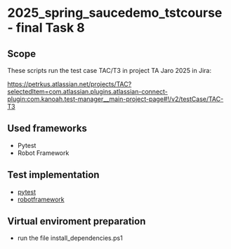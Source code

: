 # 2025_spring_saucedemo_tstcourse - final Task 8


## Scope

These scripts run the test case TAC/T3 in project TA Jaro 2025 in Jira:

https://petrkus.atlassian.net/projects/TAC?selectedItem=com.atlassian.plugins.atlassian-connect-plugin:com.kanoah.test-manager__main-project-page#!/v2/testCase/TAC-T3

## Used frameworks
- Pytest
- Robot Framework

## Test implementation
- [pytest](./pytest/)
- [robotframework](./robotframework/)

## Virtual enviroment preparation
- run the file install_dependencies.ps1
